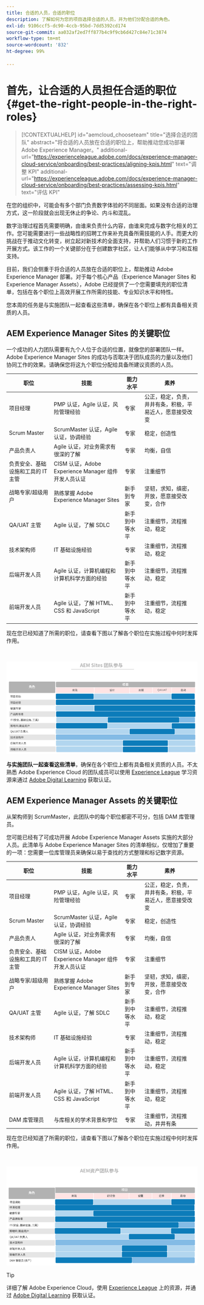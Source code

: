 ```yaml
---
title: 合适的人员，合适的职位
description: 了解如何为您的项目选择合适的人员，并为他们分配合适的角色。
exl-id: 9106ccf5-dc90-4ccb-95bd-7dd5392cd174
source-git-commit: aa032af2ed7ff877b4c9f9cb6d427c84e71c3874
workflow-type: tm+mt
source-wordcount: '832'
ht-degree: 99%

---
```


# 首先，让合适的人员担任合适的职位 {#get-the-right-people-in-the-right-roles}

>[!CONTEXTUALHELP]
>id="aemcloud_chooseteam"
>title="选择合适的团队"
>abstract="将合适的人员放在合适的职位上，帮助推动您成功部署 Adobe Experience Manager。"
>additional-url="https://experienceleague.adobe.com/docs/experience-manager-cloud-service/onboarding/best-practices/aligning-kpis.html" text="调整 KPI"
>additional-url="https://experienceleague.adobe.com/docs/experience-manager-cloud-service/onboarding/best-practices/assessing-kpis.html" text="评估 KPI"

在您的组织中，可能会有多个部门负责数字体验的不同层面。如果没有合适的治理方式，这一阶段就会出现无休止的争论、内斗和混乱。

数字治理过程首先需要明确，由谁来负责什么内容，由谁来完成与数字化相关的工作。您可能需要进行一些战略性的招聘工作来补充具备所需技能的人手。而更大的挑战在于推动文化转变，树立起对新技术的全面支持，并帮助人们习惯于新的工作开展方式。该工作的一个关键部分在于创建数字社区，让人们能够从中学习和互相支持。

目前，我们会侧重于将合适的人员放在合适的职位上，帮助推动 Adobe Experience Manager 部署。对于每个核心产品（Experience Manager Sites 和 Experience Manager Assets），Adobe 已经提供了一个您需要填充的职位清单，包括在各个职位上高效开展工作所需的技能、专业知识水平和特性。

您本周的任务是与实施团队一起查看这些清单，确保在各个职位上都有具备相关资质的人员。

## **AEM Experience Manager Sites 的关键职位**

一个成功的人力团队需要有九个人位于合适的位置，就像您的部署团队一样。Adobe Experience Manager Sites 的成功与否取决于团队成员的力量以及他们协同工作的效果。请确保您将这九个职位分配给具备所建议资质的人员。

| 职位 | 技能 | 能力水平 | 素养 |
|--- |--- |--- |--- |
| 项目经理 | PMP 认证，Agile 认证，风险管理经验 | 专家 | 公正，稳定，负责，井井有条，积极，平易近人，愿意接受改变 |
| Scrum Master | ScrumMaster 认证，Agile 认证，协调经验 | 专家 | 稳定，创造性 |
| 产品负责人 | Agile 认证，对业务需求有很深的了解 | 专家 | 均衡，自信 |
| 负责安全、基础设施和工具的 IT 主管 | CISM 认证，Adobe Experience Manager 组件开发人员认证 | 专家 | 注重细节 |
| 战略专家/超级用户 | 熟练掌握 Adobe Experience Manager Sites | 新手到专家 | 坚韧，求知，缜密，开放，愿意接受改变，合作 |
| QA/UAT 主管 | Agile 认证，了解 SDLC | 新手到中等水平 | 注重细节，流程推动，稳定 |
| 技术架构师 | IT 基础设施经验 | 专家 | 注重细节，流程推动，稳定 |
| 后端开发人员 | Agile 认证，计算机编程和计算机科学方面的经验 | 新手到中等水平 | 注重细节，流程推动，稳定 |
| 前端开发人员 | Agile 认证，了解 HTML、CSS 和 JavaScript | 新手到中等水平 | 注重细节，流程推动，稳定 |

现在您已经知道了所需的职位，请查看下图以了解各个职位在实施过程中何时发挥作用。

<br>

![审查实施的角色](assets/team_involvement.png)

**与实施团队一起查看这些清单**，确保在各个职位上都有具备相关资质的人员。不太熟悉 Adobe Experience Cloud 的团队成员可以使用 [Experience League](https://experienceleague.adobe.com/#recommended/solutions/experience-manager) 学习资源来通过 [Adobe Digital Learning](https://learning.adobe.com/certification.html) 获取认证。

## **AEM Experience Manager Assets 的关键职位**

从架构师到 ScrumMaster，此团队中的每个职位都密不可分，包括 DAM 库管理员。

您可能已经有了可成功开展 Adobe Experience Manager Assets 实施的大部分人员。此清单与 Adobe Experience Manager Sites 的清单相似，仅增加了重要的一项：您需要一位库管理员来确保以易于查找的方式整理和标记数字资源。

| 职位 | 技能 | 能力水平 | 素养 |
|--- |--- |--- |--- |
| 项目经理 | PMP 认证，Agile 认证，风险管理经验 | 专家 | 公正，稳定，负责，井井有条，积极，平易近人，愿意接受改变 |
| Scrum Master | ScrumMaster 认证，Agile 认证，协调经验 | 专家 | 稳定，创造性 |
| 产品负责人 | Agile 认证，对业务需求有很深的了解 | 专家 | 均衡，自信 |
| 负责安全、基础设施和工具的 IT 主管 | CISM 认证，Adobe Experience Manager 组件开发人员认证 | 专家 | 注重细节 |
| 战略专家/超级用户 | 熟练掌握 Adobe Experience Manager Sites | 新手到专家 | 坚韧，求知，缜密，开放，愿意接受改变，合作 |
| QA/UAT 主管 | Agile 认证，了解 SDLC | 新手到中等水平 | 注重细节，流程推动，稳定 |
| 技术架构师 | IT 基础设施经验 | 专家 | 注重细节，流程推动，稳定 |
| 后端开发人员 | Agile 认证，计算机编程和计算机科学方面的经验 | 新手到中等水平 | 注重细节，流程推动，稳定 |
| 前端开发人员 | Agile 认证，了解 HTML、CSS 和 JavaScript | 新手到中等水平 | 注重细节，流程推动，稳定 |
| DAM 库管理员 | 与库相关的学术背景和学位 | 专家 | 注重细节，流程推动，井井有条 |

现在您已经知道了所需的职位，请查看下图以了解各个职位在实施过程中何时发挥作用。

<br>

![显示虚构角色及其在 AEM Assets 团队中的参与程度的水平条形图。](/help/overview/assets/team_involvement2.png)

>[!TIP]
>
> 详细了解 Adobe Experience Cloud，使用 [Experience League](https://experienceleague.adobe.com/#recommended/solutions/experience-manager) 上的资源，并通过 [Adobe Digital Learning](https://learning.adobe.com/certification.html) 获取认证。
